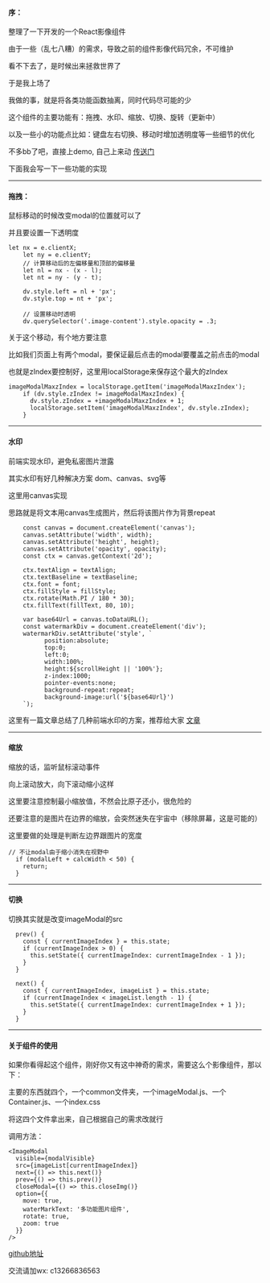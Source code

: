 #### 序：

整理了一下开发的一个React影像组件

由于一些（乱七八糟）的需求，导致之前的组件影像代码冗余，不可维护

看不下去了，是时候出来拯救世界了

于是我上场了

我做的事，就是将各类功能函数抽离，同时代码尽可能的少

这个组件的主要功能有：拖拽、水印、缩放、切换、旋转（更新中）

以及一些小的功能点比如：键盘左右切换、移动时增加透明度等一些细节的优化

不多bb了吧，直接上demo, 自己上来动 [传送门](https://wtfjun.github.io/reactImageDemo/build/)

下面我会写一下一些功能的实现

<hr />

#### 拖拽：

鼠标移动的时候改变modal的位置就可以了

并且要设置一下透明度

```
let nx = e.clientX;
    let ny = e.clientY;
    // 计算移动后的左偏移量和顶部的偏移量
    let nl = nx - (x - l);
    let nt = ny - (y - t);
  
    dv.style.left = nl + 'px';
    dv.style.top = nt + 'px';

    // 设置移动时透明
    dv.querySelector('.image-content').style.opacity = .3;
```

关于这个移动，有个地方要注意

比如我们页面上有两个modal，要保证最后点击的modal要覆盖之前点击的modal

也就是zIndex要控制好，这里用localStorage来保存这个最大的zIndex

```
imageModalMaxzIndex = localStorage.getItem('imageModalMaxzIndex');
    if (dv.style.zIndex != imageModalMaxzIndex) {
      dv.style.zIndex = +imageModalMaxzIndex + 1;
      localStorage.setItem('imageModalMaxzIndex', dv.style.zIndex);
    }
```
<hr />

#### 水印

前端实现水印，避免私密图片泄露

其实水印有好几种解决方案 dom、canvas、svg等

这里用canvas实现

思路就是将文本用canvas生成图片，然后将该图片作为背景repeat

```
    const canvas = document.createElement('canvas');
    canvas.setAttribute('width', width);
    canvas.setAttribute('height', height);
    canvas.setAttribute('opacity', opacity);
    const ctx = canvas.getContext('2d');
  
    ctx.textAlign = textAlign;
    ctx.textBaseline = textBaseline;
    ctx.font = font;
    ctx.fillStyle = fillStyle;
    ctx.rotate(Math.PI / 180 * 30);
    ctx.fillText(fillText, 80, 10);
        
    var base64Url = canvas.toDataURL();
    const watermarkDiv = document.createElement('div');
    watermarkDiv.setAttribute('style', `
          position:absolute;
          top:0;
          left:0;
          width:100%;
          height:${scrollHeight || '100%'};
          z-index:1000;
          pointer-events:none;
          background-repeat:repeat;
          background-image:url('${base64Url}')
    `);
```

这里有一篇文章总结了几种前端水印的方案，推荐给大家 [文章](https://juejin.im/post/5b61a273e51d45349e11aba8)

<hr />

#### 缩放

缩放的话，监听鼠标滚动事件

向上滚动放大，向下滚动缩小这样

这里要注意控制最小缩放值，不然会比原子还小，很危险的

还要注意的是图片在边界的缩放，会突然迷失在宇宙中（移除屏幕，这是可能的）

这里要做的处理是判断左边界跟图片的宽度

```
// 不让modal由于缩小消失在视野中
  if (modalLeft + calcWidth < 50) {
    return;
  }
```

<hr />

#### 切换

切换其实就是改变imageModal的src

```
  prev() {
    const { currentImageIndex } = this.state;
    if (currentImageIndex > 0) {
      this.setState({ currentImageIndex: currentImageIndex - 1 });
    }
  }

  next() {
    const { currentImageIndex, imageList } = this.state;
    if (currentImageIndex < imageList.length - 1) {
      this.setState({ currentImageIndex: currentImageIndex + 1 });
    }
  }
```

<hr />

#### 关于组件的使用

如果你看得起这个组件，刚好你又有这中神奇的需求，需要这么个影像组件，那以下：

主要的东西就四个，一个common文件夹，一个imageModal.js、一个Container.js、一个index.css

将这四个文件拿出来，自己根据自己的需求改就行

调用方法：

```
<ImageModal 
  visible={modalVisible}
  src={imageList[currentImageIndex]}
  next={() => this.next()}
  prev={() => this.prev()}
  closeModal={() => this.closeImg()}
  option={{
    move: true,
    waterMarkText: '多功能图片组件',
    rotate: true,
    zoom: true
  }}
/>
```

[github地址](https://github.com/wtfjun/reactImageDemo)

交流请加wx: c13266836563

